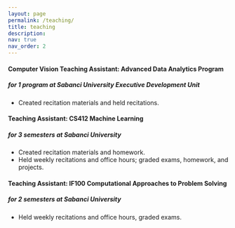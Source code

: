 ```yaml
---
layout: page
permalink: /teaching/
title: teaching
description: 
nav: true
nav_order: 2
---
```


#### **Computer Vision Teaching Assistant: Advanced Data Analytics Program**  
##### *for 1 program at Sabanci University Executive Development Unit*
- Created recitation materials and held recitations.


#### **Teaching Assistant: CS412 Machine Learning**  
##### *for 3 semesters at Sabanci University*
- Created recitation materials and homework.
- Held weekly recitations and office hours; graded exams, homework, and projects.


#### **Teaching Assistant: IF100 Computational Approaches to Problem Solving**  
##### *for 2 semesters at Sabanci University*
- Held weekly recitations and office hours, graded exams.

